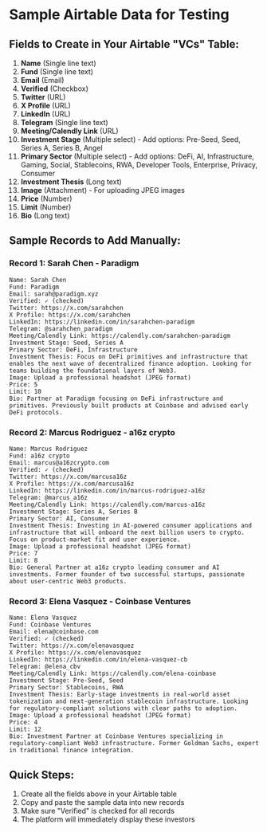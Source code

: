 # Sample Airtable Data for Testing

## Fields to Create in Your Airtable "VCs" Table:

1. **Name** (Single line text)
2. **Fund** (Single line text) 
3. **Email** (Email)
4. **Verified** (Checkbox)
5. **Twitter** (URL)
6. **X Profile** (URL)
7. **LinkedIn** (URL)
8. **Telegram** (Single line text)
9. **Meeting/Calendly Link** (URL)
10. **Investment Stage** (Multiple select) - Add options: Pre-Seed, Seed, Series A, Series B, Angel
11. **Primary Sector** (Multiple select) - Add options: DeFi, AI, Infrastructure, Gaming, Social, Stablecoins, RWA, Developer Tools, Enterprise, Privacy, Consumer
12. **Investment Thesis** (Long text)
13. **Image** (Attachment) - For uploading JPEG images
14. **Price** (Number)
15. **Limit** (Number)
16. **Bio** (Long text)

## Sample Records to Add Manually:

### Record 1: Sarah Chen - Paradigm
```
Name: Sarah Chen
Fund: Paradigm
Email: sarah@paradigm.xyz
Verified: ✓ (checked)
Twitter: https://x.com/sarahchen
X Profile: https://x.com/sarahchen
LinkedIn: https://linkedin.com/in/sarahchen-paradigm
Telegram: @sarahchen_paradigm
Meeting/Calendly Link: https://calendly.com/sarahchen-paradigm
Investment Stage: Seed, Series A
Primary Sector: DeFi, Infrastructure
Investment Thesis: Focus on DeFi primitives and infrastructure that enables the next wave of decentralized finance adoption. Looking for teams building the foundational layers of Web3.
Image: Upload a professional headshot (JPEG format)
Price: 5
Limit: 10
Bio: Partner at Paradigm focusing on DeFi infrastructure and primitives. Previously built products at Coinbase and advised early DeFi protocols.
```

### Record 2: Marcus Rodriguez - a16z crypto
```
Name: Marcus Rodriguez
Fund: a16z crypto
Email: marcus@a16zcrypto.com
Verified: ✓ (checked)
Twitter: https://x.com/marcusa16z
X Profile: https://x.com/marcusa16z
LinkedIn: https://linkedin.com/in/marcus-rodriguez-a16z
Telegram: @marcus_a16z
Meeting/Calendly Link: https://calendly.com/marcus-a16z
Investment Stage: Series A, Series B
Primary Sector: AI, Consumer
Investment Thesis: Investing in AI-powered consumer applications and infrastructure that will onboard the next billion users to crypto. Focus on product-market fit and user experience.
Image: Upload a professional headshot (JPEG format)
Price: 7
Limit: 8
Bio: General Partner at a16z crypto leading consumer and AI investments. Former founder of two successful startups, passionate about user-centric Web3 products.
```

### Record 3: Elena Vasquez - Coinbase Ventures
```
Name: Elena Vasquez
Fund: Coinbase Ventures
Email: elena@coinbase.com
Verified: ✓ (checked)
Twitter: https://x.com/elenavasquez
X Profile: https://x.com/elenavasquez
LinkedIn: https://linkedin.com/in/elena-vasquez-cb
Telegram: @elena_cbv
Meeting/Calendly Link: https://calendly.com/elena-coinbase
Investment Stage: Pre-Seed, Seed
Primary Sector: Stablecoins, RWA
Investment Thesis: Early-stage investments in real-world asset tokenization and next-generation stablecoin infrastructure. Looking for regulatory-compliant solutions with clear paths to adoption.
Image: Upload a professional headshot (JPEG format)
Price: 4
Limit: 12
Bio: Investment Partner at Coinbase Ventures specializing in regulatory-compliant Web3 infrastructure. Former Goldman Sachs, expert in traditional finance integration.
```

## Quick Steps:
1. Create all the fields above in your Airtable table
2. Copy and paste the sample data into new records
3. Make sure "Verified" is checked for all records
4. The platform will immediately display these investors